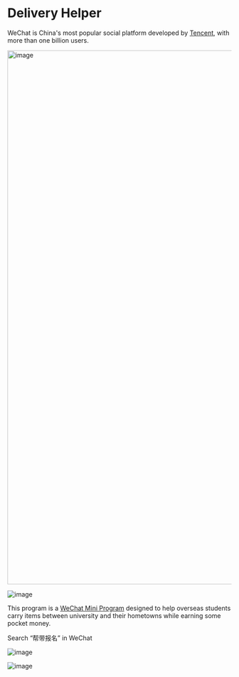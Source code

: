 # Delivery Helper

WeChat is China's most popular social platform developed by [Tencent](https://en.wikipedia.org/wiki/Tencent), with more than one billion users.

<img width="1200" alt="image" src="https://user-images.githubusercontent.com/24925361/172896847-d2df0661-f634-4fce-bcea-d1b4fe26810f.png">

![image](https://user-images.githubusercontent.com/24925361/172895383-490fd897-9c52-46dd-9101-a68ec9fed77d.png)

This program is a [WeChat Mini Program](https://walkthechat.com/wechat-mini-programs-simple-introduction/) designed to help overseas students carry items between university and their hometowns while earning some pocket money.

Search “帮带报名” in WeChat

![image](https://user-images.githubusercontent.com/24925361/172892391-9eb09c6f-854e-465f-9155-397db35cfaf8.png)

![image](https://user-images.githubusercontent.com/24925361/172898938-1cbefccc-b84e-4701-a5fc-c11f2ce87438.png)

